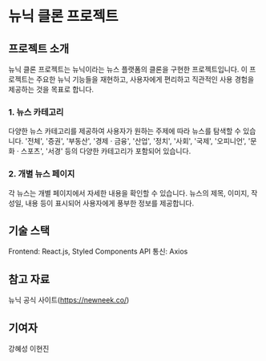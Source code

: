 # 뉴닉 클론 프로젝트

## 프로젝트 소개
뉴닉 클론 프로젝트는 뉴닉이라는 뉴스 플랫폼의 클론을 구현한 프로젝트입니다. 이 프로젝트는 주요한 뉴닉 기능들을 재현하고, 사용자에게 편리하고 직관적인 사용 경험을 제공하는 것을 목표로 합니다.

### 1. 뉴스 카테고리
다양한 뉴스 카테고리를 제공하여 사용자가 원하는 주제에 따라 뉴스를 탐색할 수 있습니다.
'전체', '증권', '부동산', '경제 · 금융', '산업', '정치', '사회', '국제', '오피니언', '문화 · 스포츠', '서경' 등의 다양한 카테고리가 포함되어 있습니다.

### 2. 개별 뉴스 페이지
각 뉴스는 개별 페이지에서 자세한 내용을 확인할 수 있습니다.
뉴스의 제목, 이미지, 작성일, 내용 등이 표시되어 사용자에게 풍부한 정보를 제공합니다.

## 기술 스택
Frontend: React.js, Styled Components
API 통신: Axios

## 참고 자료
뉴닉 공식 사이트(https://newneek.co/)

## 기여자
강혜성
이현진
